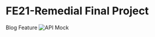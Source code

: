 # FE21-Remedial Final Project

Blog Feature
![API Mock](https://github.com/fe21-skilvul/FE21-Remedial/assets/122739838/7ad6dc91-c547-40db-ad6f-9dc81e6c79d6)

